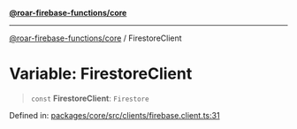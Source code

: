 [**@roar-firebase-functions/core**](../README.md)

---

[@roar-firebase-functions/core](../README.md) / FirestoreClient

# Variable: FirestoreClient

> `const` **FirestoreClient**: `Firestore`

Defined in: [packages/core/src/clients/firebase.client.ts:31](https://github.com/yeatmanlab/roar-firebase-functions/blob/0fc701649174b7557e55644b1065be2fa3d3d7ca/packages/core/src/clients/firebase.client.ts#L31)
